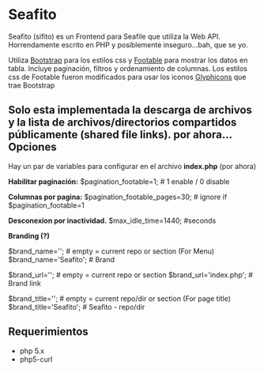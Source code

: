 Seafito
=======
Seafito (sifito) es un Frontend para Seafile que utiliza la Web API. 
Horrendamente escrito en PHP y posiblemente inseguro...bah, que se yo.

Utiliza [Bootstrap][1] para los estilos css y
[Footable][2] para mostrar los datos en tabla.
Incluye paginación, filtros y ordenamiento de columnas.
Los estilos css de Footable fueron modificados para usar los iconos [Glyphicons][3] que trae Bootstrap

Solo esta implementada la descarga de archivos y la lista de archivos/directorios compartidos públicamente (shared file links).
por ahora...
Opciones
--------
Hay un par de variables para configurar en el archivo **index.php** (por ahora)

**Habilitar paginación:**
$pagination_footable=1; # 1 enable / 0 disable

**Columnas por pagina:**
$pagination_footable_pages=30; # ignore if $pagination_footable=1

**Desconexion por inactividad.**
$max_idle_time=1440; #seconds

**Branding (?)**

$brand_name=''; # empty = current repo or section (For Menu)
$brand_name='Seafito'; # Brand 

$brand_url=''; # empty = current repo or section 
$brand_url='index.php'; # Brand link

$brand_title=''; # empty = current repo/dir or section (For page title)
$brand_title='Seafito'; # Seafito - repo/dir

Requerimientos
--------------
 - php 5.x 
 - php5-curl


  [1]: http://getbootstrap.com/
  [2]: https://github.com/bradvin/FooTable
  [3]: http://glyphicons.com/